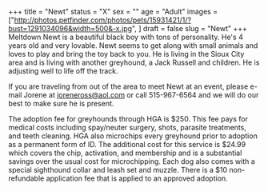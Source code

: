 +++
title = "Newt"
status = "X"
sex = ""
age = "Adult"
images = ["http://photos.petfinder.com/photos/pets/15931421/1/?bust=1291034096&width=500&-x.jpg",
]
draft = false
slug = "Newt"
+++
Meltdown Newt is a beautiful black boy with tons of personality.  He's 4 years old and very lovable.  Newt  seems to get along with small animals and loves to play and bring the toy back to you.  He is living in the Sioux City area and is living with another greyhound, a Jack Russell and children.  He is adjusting well to life off the track.


  If you are traveling from out of the area to meet Newt at an event, please e-mail Jorene at joreneross@aol.com or call 515-967-6564 and we will do our best to make sure he is present.

The adoption fee for greyhounds through HGA is $250. This fee pays for medical costs including spay/neuter surgery, shots, parasite treatments, and teeth cleaning.  HGA also microchips every greyhound prior to adoption as a permanent form of ID.  The additional cost for this service is $24.99 which covers the chip, activation, and membership and is a substantial savings over the usual cost for microchipping.  Each dog also comes with a special sighthound collar and leash set and muzzle. There is a $10 non-refundable application fee that is applied to an approved adoption.

